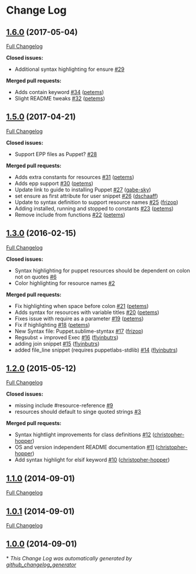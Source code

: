 # Change Log

## [1.6.0](https://github.com/russCloak/SublimePuppet/tree/1.6.0) (2017-05-04)
[Full Changelog](https://github.com/russCloak/SublimePuppet/compare/1.5.0...1.6.0)

**Closed issues:**

- Additional syntax highlighting for ensure [\#29](https://github.com/russCloak/SublimePuppet/issues/29)

**Merged pull requests:**

- Adds contain keyword [\#34](https://github.com/russCloak/SublimePuppet/pull/34) ([petems](https://github.com/petems))
- Slight README tweaks [\#32](https://github.com/russCloak/SublimePuppet/pull/32) ([petems](https://github.com/petems))

## [1.5.0](https://github.com/russCloak/SublimePuppet/tree/1.5.0) (2017-04-21)
[Full Changelog](https://github.com/russCloak/SublimePuppet/compare/1.3.0...1.5.0)

**Closed issues:**

- Support EPP files as Puppet? [\#28](https://github.com/russCloak/SublimePuppet/issues/28)

**Merged pull requests:**

- Adds extra constants for resources [\#31](https://github.com/russCloak/SublimePuppet/pull/31) ([petems](https://github.com/petems))
- Adds epp support [\#30](https://github.com/russCloak/SublimePuppet/pull/30) ([petems](https://github.com/petems))
- Update link to guide to installing Puppet [\#27](https://github.com/russCloak/SublimePuppet/pull/27) ([gabe-sky](https://github.com/gabe-sky))
- set ensure as first attribute for user snippet [\#26](https://github.com/russCloak/SublimePuppet/pull/26) ([dschaaff](https://github.com/dschaaff))
- Update to syntax definition to support resource names [\#25](https://github.com/russCloak/SublimePuppet/pull/25) ([frizop](https://github.com/frizop))
- Adding installed, running and stopped to constants [\#23](https://github.com/russCloak/SublimePuppet/pull/23) ([petems](https://github.com/petems))
- Remove include from functions [\#22](https://github.com/russCloak/SublimePuppet/pull/22) ([petems](https://github.com/petems))

## [1.3.0](https://github.com/russCloak/SublimePuppet/tree/1.3.0) (2016-02-15)
[Full Changelog](https://github.com/russCloak/SublimePuppet/compare/1.2.0...1.3.0)

**Closed issues:**

- Syntax highlighting for puppet resources should be dependent on colon not on quotes [\#6](https://github.com/russCloak/SublimePuppet/issues/6)
- Color highlighting for resource names [\#2](https://github.com/russCloak/SublimePuppet/issues/2)

**Merged pull requests:**

- Fix highlighting when space before colon [\#21](https://github.com/russCloak/SublimePuppet/pull/21) ([petems](https://github.com/petems))
- Adds syntax for resources with variable titles [\#20](https://github.com/russCloak/SublimePuppet/pull/20) ([petems](https://github.com/petems))
- Fixes issue with require as a parameter [\#19](https://github.com/russCloak/SublimePuppet/pull/19) ([petems](https://github.com/petems))
- Fix if highlighting [\#18](https://github.com/russCloak/SublimePuppet/pull/18) ([petems](https://github.com/petems))
- New Syntax file: Puppet.sublime-styntax [\#17](https://github.com/russCloak/SublimePuppet/pull/17) ([frizop](https://github.com/frizop))
- Regsubst + improved Exec [\#16](https://github.com/russCloak/SublimePuppet/pull/16) ([flyinbutrs](https://github.com/flyinbutrs))
- adding join snippet [\#15](https://github.com/russCloak/SublimePuppet/pull/15) ([flyinbutrs](https://github.com/flyinbutrs))
- added file\_line snippet \(requires puppetlabs-stdlib\) [\#14](https://github.com/russCloak/SublimePuppet/pull/14) ([flyinbutrs](https://github.com/flyinbutrs))

## [1.2.0](https://github.com/russCloak/SublimePuppet/tree/1.2.0) (2015-05-12)
[Full Changelog](https://github.com/russCloak/SublimePuppet/compare/1.1.0...1.2.0)

**Closed issues:**

- missing include \#resource-reference [\#9](https://github.com/russCloak/SublimePuppet/issues/9)
- resources should default to singe quoted strings [\#3](https://github.com/russCloak/SublimePuppet/issues/3)

**Merged pull requests:**

- Syntax hightlight improvements for class definitions [\#12](https://github.com/russCloak/SublimePuppet/pull/12) ([christopher-hopper](https://github.com/christopher-hopper))
- OS and version independent README documentation [\#11](https://github.com/russCloak/SublimePuppet/pull/11) ([christopher-hopper](https://github.com/christopher-hopper))
- Add syntax highlight for elsif keyword [\#10](https://github.com/russCloak/SublimePuppet/pull/10) ([christopher-hopper](https://github.com/christopher-hopper))

## [1.1.0](https://github.com/russCloak/SublimePuppet/tree/1.1.0) (2014-09-01)
[Full Changelog](https://github.com/russCloak/SublimePuppet/compare/1.0.1...1.1.0)

## [1.0.1](https://github.com/russCloak/SublimePuppet/tree/1.0.1) (2014-09-01)
[Full Changelog](https://github.com/russCloak/SublimePuppet/compare/1.0.0...1.0.1)

## [1.0.0](https://github.com/russCloak/SublimePuppet/tree/1.0.0) (2014-09-01)


\* *This Change Log was automatically generated by [github_changelog_generator](https://github.com/skywinder/Github-Changelog-Generator)*